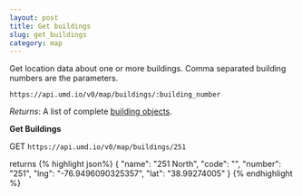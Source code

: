 ```yaml
---
layout: post
title: Get buildings
slug: get_buildings
category: map
---
```


Get location data about one or more buildings. Comma separated building numbers are the parameters.

`https://api.umd.io/v0/map/buildings/:building_number`

*Returns*: A list of complete [building objects](#building_object).

<!-- EXAMPLE -->
**Get Buildings**

GET `https://api.umd.io/v0/map/buildings/251`

returns
{% highlight json%}
{
  "name": "251 North",
  "code": "",
  "number": "251",
  "lng": "-76.9496090325357",
  "lat": "38.99274005"
}
{% endhighlight %}
<!-- END -->